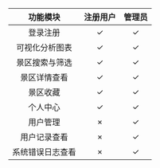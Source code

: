 | 功能模块 | 注册用户 | 管理员 |
| :---: | :---: | :---: |
| 登录注册 | ✓ | ✓ |
| 可视化分析图表 | ✓ | ✓ |
| 景区搜索与筛选 | ✓ | ✓ |
| 景区详情查看 | ✓ | ✓ |
| 景区收藏 | ✓ | ✓ |
| 个人中心 | ✓ | ✓ |
| 用户管理 | × | ✓ |
| 用户记录查看 | × | ✓ |
| 系统错误日志查看 | × | ✓ |